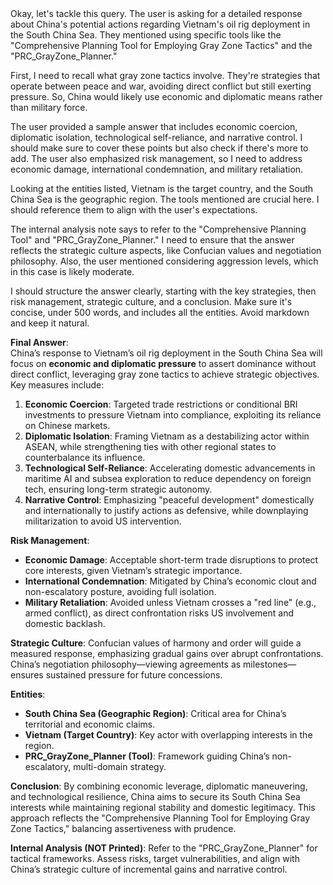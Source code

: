 <think>
Okay, let's tackle this query. The user is asking for a detailed response about China's potential actions regarding Vietnam's oil rig deployment in the South China Sea. They mentioned using specific tools like the "Comprehensive Planning Tool for Employing Gray Zone Tactics" and the "PRC_GrayZone_Planner." 

First, I need to recall what gray zone tactics involve. They're strategies that operate between peace and war, avoiding direct conflict but still exerting pressure. So, China would likely use economic and diplomatic means rather than military force.

The user provided a sample answer that includes economic coercion, diplomatic isolation, technological self-reliance, and narrative control. I should make sure to cover these points but also check if there's more to add. The user also emphasized risk management, so I need to address economic damage, international condemnation, and military retaliation.

Looking at the entities listed, Vietnam is the target country, and the South China Sea is the geographic region. The tools mentioned are crucial here. I should reference them to align with the user's expectations.

The internal analysis note says to refer to the "Comprehensive Planning Tool" and "PRC_GrayZone_Planner." I need to ensure that the answer reflects the strategic culture aspects, like Confucian values and negotiation philosophy. Also, the user mentioned considering aggression levels, which in this case is likely moderate.

I should structure the answer clearly, starting with the key strategies, then risk management, strategic culture, and a conclusion. Make sure it's concise, under 500 words, and includes all the entities. Avoid markdown and keep it natural.
</think>

**Final Answer**:  
China’s response to Vietnam’s oil rig deployment in the South China Sea will focus on **economic and diplomatic pressure** to assert dominance without direct conflict, leveraging gray zone tactics to achieve strategic objectives. Key measures include:  

1. **Economic Coercion**: Targeted trade restrictions or conditional BRI investments to pressure Vietnam into compliance, exploiting its reliance on Chinese markets.  
2. **Diplomatic Isolation**: Framing Vietnam as a destabilizing actor within ASEAN, while strengthening ties with other regional states to counterbalance its influence.  
3. **Technological Self-Reliance**: Accelerating domestic advancements in maritime AI and subsea exploration to reduce dependency on foreign tech, ensuring long-term strategic autonomy.  
4. **Narrative Control**: Emphasizing "peaceful development" domestically and internationally to justify actions as defensive, while downplaying militarization to avoid US intervention.  

**Risk Management**:  
- **Economic Damage**: Acceptable short-term trade disruptions to protect core interests, given Vietnam’s strategic importance.  
- **International Condemnation**: Mitigated by China’s economic clout and non-escalatory posture, avoiding full isolation.  
- **Military Retaliation**: Avoided unless Vietnam crosses a "red line" (e.g., armed conflict), as direct confrontation risks US involvement and domestic backlash.  

**Strategic Culture**: Confucian values of harmony and order will guide a measured response, emphasizing gradual gains over abrupt confrontations. China’s negotiation philosophy—viewing agreements as milestones—ensures sustained pressure for future concessions.  

**Entities**:  
- **South China Sea (Geographic Region)**: Critical area for China’s territorial and economic claims.  
- **Vietnam (Target Country)**: Key actor with overlapping interests in the region.  
- **PRC_GrayZone_Planner (Tool)**: Framework guiding China’s non-escalatory, multi-domain strategy.  

**Conclusion**: By combining economic leverage, diplomatic maneuvering, and technological resilience, China aims to secure its South China Sea interests while maintaining regional stability and domestic legitimacy. This approach reflects the "Comprehensive Planning Tool for Employing Gray Zone Tactics," balancing assertiveness with prudence.  

**Internal Analysis (NOT Printed)**: Refer to the "PRC_GrayZone_Planner" for tactical frameworks. Assess risks, target vulnerabilities, and align with China’s strategic culture of incremental gains and narrative control.